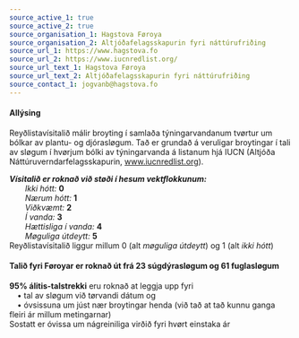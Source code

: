 ```yaml
---
source_active_1: true
source_active_2: true
source_organisation_1: Hagstova Føroya
source_organisation_2: Altjóðafelagsskapurin fyri náttúrufriðing
source_url_1: https://www.hagstova.fo
source_url_2: https://www.iucnredlist.org/
source_url_text_1: Hagstova Føroya
source_url_text_2: Altjóðafelagsskapurin fyri náttúrufriðing
source_contact_1: jogvanb@hagstova.fo
---
```

#### Allýsing 
Reyðlistavísitalið málir broyting í samlaða týningarvandanum tvørtur um bólkar av plantu- og djórasløgum. Tað er grundað á veruligar broytingar í tali av sløgum í hvørjum bólki av týningarvanda á listanum hjá IUCN (Altjóða Náttúruverndarfelagsskapurin, www.iucnredlist.org).  

***Vísitalið er roknað við støði í hesum vektflokkunum:***  
  *Ikki hótt:* **0**   
  *Nærum hótt:* **1**   
  *Viðkvæmt:* **2**  
  *Í vanda:* **3**   
  *Hættisliga í vanda:* **4**  
  *Møguliga útdeytt:* **5**   
Reyðlistavísitalið liggur millum 0 (alt *møguliga útdeytt*) og 1 (alt *ikki hótt*)  

#### Talið fyri Føroyar er roknað út frá 23 súgdýrasløgum og 61 fuglasløgum
**95% álitis-talstrekki** eru roknað at leggja upp fyri  
 • tal av sløgum við tørvandi dátum og  
 • óvsissuna um júst nær broytingar henda (við tað at tað kunnu ganga fleiri ár millum metingarnar)  
Sostatt er óvissa um nágreiniliga virðið fyri hvørt einstaka ár
